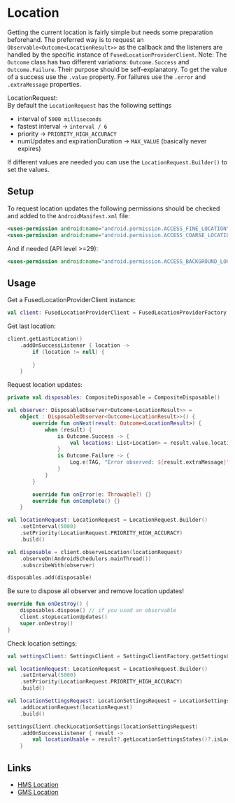 # Location

Getting the current location is fairly simple but needs some preparation beforehand. The preferred way is to request an `Observable<Outcome<LocationResult>>` as the callback and the listeners are handled by the specific instance of `FusedLocationProviderClient`. Note: The `Outcome` class has two different variations: `Outcome.Success` and `Outcome.Failure`. Their purpose should be self-explanatory. To get the value of a success use the `.value` property. For failures use the `.error` and `.extraMessage` properties.

LocationRequest:  
By default the `LocationRequest` has the following settings
- interval of `5000 milliseconds`
- fastest interval -> `interval / 6`
- priority -> `PRIORITY_HIGH_ACCURACY`
- numUpdates and expirationDuration -> `MAX_VALUE` (basically never expires)  
  
If different values are needed you can use the `LocationRequest.Builder()` to set the values.

## Setup
To request location updates the following permissions should be checked and added to the `AndroidManifest.xml` file:  
```xml
<uses-permission android:name="android.permission.ACCESS_FINE_LOCATION" />
<uses-permission android:name="android.permission.ACCESS_COARSE_LOCATION" />
```
And if needed (API level >=29):  
```xml
<uses-permission android:name="android.permission.ACCESS_BACKGROUND_LOCATION" />
```

## Usage

Get a FusedLocationProviderClient instance:
```kotlin
val client: FusedLocationProviderClient = FusedLocationProviderFactory.getFusedLocationProviderClient(this)
```

Get last location:
```kotlin
client.getLastLocation()
    .addOnSuccessListener { location ->
        if (location != null) {
            
        }
    }
```

Request location updates:
```kotlin
private val disposables: CompositeDisposable = CompositeDisposable()

val observer: DisposableObserver<Outcome<LocationResult>> =
    object : DisposableObserver<Outcome<LocationResult>>() {
        override fun onNext(result: Outcome<LocationResult>) {
            when (result) {
                is Outcome.Success -> {
                    val locations: List<Location> = result.value.locations
                }
                is Outcome.Failure -> {
                    Log.e(TAG, "Error observed: ${result.extraMessage}", result.error)
                }
            }
        }

        override fun onError(e: Throwable?) {}
        override fun onComplete() {}
    }

val locationRequest: LocationRequest = LocationRequest.Builder()
    .setInterval(5000)
    .setPriority(LocationRequest.PRIORITY_HIGH_ACCURACY)
    .build()

val disposable = client.observeLocation(locationRequest)
    .observeOn(AndroidSchedulers.mainThread())
    .subscribeWith(observer)

disposables.add(disposable)
```

Be sure to dispose all observer and remove location updates!
```kotlin
override fun onDestroy() {
    disposables.dispose() // if you used an observable
    client.stopLocationUpdates()
    super.onDestroy()
}
```

Check location settings:
```kotlin
val settingsClient: SettingsClient = SettingsClientFactory.getSettingsClient(this)

val locationRequest: LocationRequest = LocationRequest.Builder()
    .setInterval(5000)
    .setPriority(LocationRequest.PRIORITY_HIGH_ACCURACY)
    .build()

val locationSettingsRequest: LocationSettingsRequest = LocationSettingsRequest.Builder()
    .addLocationRequest(locationRequest)
    .build()

settingsClient.checkLocationSettings(locationSettingsRequest)
    .addOnSuccessListener { result ->
        val locationUsable = result?.getLocationSettingsStates()?.isLocationUsable
    }
```

## Links
- [HMS Location](https://developer.android.com/training/location/request-updates)
- [GMS Location](https://developer.huawei.com/consumer/en/hms/huawei-locationkit)
